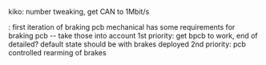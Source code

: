 kiko:
number tweaking, get CAN to 1Mbit/s


:
first iteration of braking pcb
mechanical has some requirements for braking pcb -- take those into account
1st priority: get bpcb to work, end of detailed? default state should be with brakes deployed
2nd priority: pcb controlled rearming of brakes
